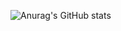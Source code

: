 ![Anurag's GitHub stats](https://github-readme-stats.vercel.app/api?username=mukunku&show_icons=true&hide=contribs&theme=dark)

